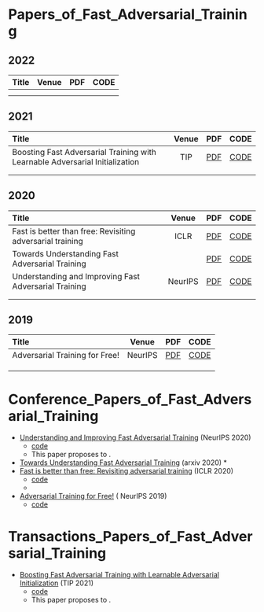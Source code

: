 # Papers_of_Fast_Adversarial_Training



## 2022

| Title | Venue | PDF  | CODE |
| :---- | :---: | :--: | :--: |
|       |       |      |      |
|       |       |      |      |



## 2021

| Title                                                        | Venue |                     PDF                     |                        CODE                         |
| :----------------------------------------------------------- | :---: | :-----------------------------------------: | :-------------------------------------------------: |
| Boosting Fast Adversarial Training with Learnable Adversarial Initialization |  TIP  | [PDF](https://arxiv.org/pdf/2110.05007.pdf) | [CODE](https://github.com//jiaxiaojunQAQ//FGSM-SDI) |
|                                                              |       |                                             |                                                     |
|                                                              |       |                                             |                                                     |

## 2020

| Title                                                     |  Venue  |                     PDF                     |                             CODE                             |
| :-------------------------------------------------------- | :-----: | :-----------------------------------------: | :----------------------------------------------------------: |
| Fast is better than free: Revisiting adversarial training |  ICLR   | [PDF](https://arxiv.org/pdf/2001.03994.pdf) |     [CODE](https://github.com/locuslab/fast_adversarial)     |
| Towards Understanding Fast Adversarial Training           |         | [PDF](https://arxiv.org/pdf/2006.03089.pdf) |                           [CODE]()                           |
| Understanding and Improving Fast Adversarial Training     | NeurIPS | [PDF](https://arxiv.org/pdf/2007.02617.pdf) | [CODE](https://github.com/tml-epfl/understanding-fast-adv-training) |
|                                                           |         |                                             |                                                              |
|                                                           |         |                                             |                                                              |

## 2019

| Title                          |  Venue  |                     PDF                     |                        CODE                        |
| :----------------------------- | :-----: | :-----------------------------------------: | :------------------------------------------------: |
| Adversarial Training for Free! | NeurIPS | [PDF](https://arxiv.org/pdf/1904.12843.pdf) | [CODE](https://github.com/ashafahi/free_adv_train) |
|                                |         |                                             |                                                    |
|                                |         |                                             |                                                    |
|                                |         |                                             |                                                    |





# Conference_Papers_of_Fast_Adversarial_Training

* [Understanding and Improving Fast Adversarial Training](https://arxiv.org/abs/2007.02617) (NeurIPS 2020) 
  * [code](https://github.com/tml-epfl/understanding-fast-adv-training)
  *  This paper proposes to .
* [Towards Understanding Fast Adversarial Training](https://arxiv.org/abs/2006.03089) (arxiv 2020)
  * 
* [Fast is better than free: Revisiting adversarial training](https://arxiv.org/abs/2001.03994) (ICLR 2020) 
  * [code](https://github.com/locuslab/fast_adversarial)
  * 
* [Adversarial Training for Free!](https://arxiv.org/abs/1904.12843) ( NeurIPS 2019)
  * [code](https://github.com/ashafahi/free_adv_train)







# Transactions_Papers_of_Fast_Adversarial_Training



* [Boosting Fast Adversarial Training with Learnable Adversarial Initialization](https://arxiv.org/abs/2110.05007) (TIP 2021) 
  * [code](https://github.com//jiaxiaojunQAQ//FGSM-SDI)
  * This paper proposes to .